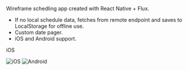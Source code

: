 Wireframe schedling app created with React Native + Flux.

- If no local schedule data, fetches from remote endpoint and saves to LocalStorage for offline use.
- Custom date pager.
- iOS and Android support.

iOS

![iOS](https://s3.eu-central-1.amazonaws.com/levitationnn/levitation-ios.gif)
![Android](https://s3.eu-central-1.amazonaws.com/levitationnn/levitation-android.gif)
